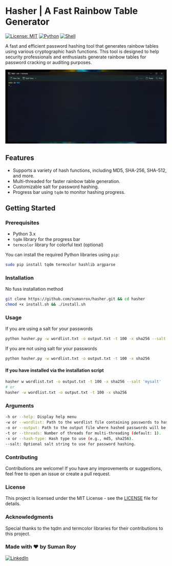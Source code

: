 # Hasher | A Fast Rainbow Table Generator
[![License: MIT](https://img.shields.io/badge/License-MIT-yellow.svg)](https://opensource.org/licenses/MIT) [![Python](https://img.shields.io/badge/Python-3.x-blue.svg)](https://www.python.org/)
[![Shell](https://img.shields.io/badge/Shell-Bash%20%26%20Zsh-green.svg)](https://en.wikipedia.org/wiki/Unix_shell)
 

A fast and efficient password hashing tool that generates rainbow tables using various cryptographic hash functions. This tool is designed to help security professionals and enthusiasts generate rainbow tables for password cracking or auditing purposes.

![Product-Demo](./product-demo/product-video.gif)

## Features

- Supports a variety of hash functions, including MD5, SHA-256, SHA-512, and more.
- Multi-threaded for faster rainbow table generation.
- Customizable salt for password hashing.
- Progress bar using `tqdm` to monitor hashing progress.

## Getting Started

### Prerequisites

- Python 3.x
- `tqdm` library for the progress bar
- `termcolor` library for colorful text (optional)

You can install the required Python libraries using `pip`:

```bash
sudo pip install tqdm termcolor hashlib argparse
```
### Installation
No fuss installation method
```bash
git clone https://github.com/sumanrox/hasher.git && cd hasher
chmod +x install.sh && ./install.sh
```

### Usage
If you are using a salt for your passwords
```bash
python hasher.py -w wordlist.txt -o output.txt -t 100 -x sha256 --salt 'mysalt'
```

If you are not using salt for your passwords
```bash
python hasher.py -w wordlist.txt -o output.txt -t 100 -x sha256
```

#### If you have installed via the installation script
```bash
hasher w wordlist.txt -o output.txt -t 100 -x sha256 --salt 'mysalt'
# or
hasher -w wordlist.txt -o output.txt -t 100 -x sha256
```



### Arguments
```bash
-h or --help: Display help menu
-w or --wordlist: Path to the wordlist file containing passwords to hash.
-o or --output: Path to the output file where hashed passwords will be saved.
-t or --threads: Number of threads for multi-threading (default: 1).
-x or --hash-type: Hash type to use (e.g., md5, sha256).
--salt: Optional salt string to use for password hashing.
```

### Contributing
Contributions are welcome! If you have any improvements or suggestions, feel free to open an issue or create a pull request.

### License
This project is licensed under the MIT License - see the [LICENSE](LICENSE) file for details.


### Acknowledgments
Special thanks to the tqdm and termcolor libraries for their contributions to this project.


### Made with ❤️ by Suman Roy
[![LinkedIn](https://img.shields.io/badge/LinkedIn-Connect-blue?style=flat-square&logo=linkedin)](https://www.linkedin.com/in/sumanrox/)
